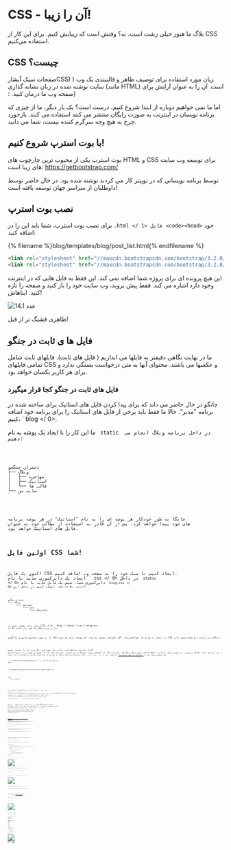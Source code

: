 # CSS - آن را زیبا!

بلاگ ما هنوز خیلی زشت است، نه؟ وقتش است که زیبایش کنیم. برای این کار از CSS استفاده می‌کنیم.

## CSS چیست؟

صفحات سبک آبشارCSS) ) زبان مورد استفاده برای توصیف ظاهر و قالببندی یک وب سایت نوشته شده در زبان نشانه گذاری (مانند HTML) است. آن را به عنوان آرایش برای صفحه وب ما درمان کنید. ؛)

اما ما نمی خواهیم دوباره از ابتدا شروع کنیم، درست است؟ یک بار دیگر، ما از چیزی که برنامه نویسان در اینترنت به صورت رایگان منتشر می کنند استفاده می کنند. بازخورد چرخ به هیچ وجه سرگرم کننده نیست، شما می دانید.

## با بوت‌ استرپ شروع کنیم!

بوت استرپ یکی از محبوب ترین چارچوب های HTML و CSS برای توسعه وب سایت های زیبا است: https://getbootstrap.com/

توسط برنامه نویسانی که در توییتر کار می کردند نوشته شده بود. در حال حاضر توسط داوطلبان از سراسر جهان توسعه یافته است!

## نصب بوت استرپ

برای نصب بوت استرپ، شما باید این را در `.html </ 1> فایل <code><head>` خود اضافه کنید:

{% filename %}blog/templates/blog/post_list.html{% endfilename %}

```html
<link rel="stylesheet" href="//maxcdn.bootstrapcdn.com/bootstrap/3.2.0/css/bootstrap.min.css">
<link rel="stylesheet" href="//maxcdn.bootstrapcdn.com/bootstrap/3.2.0/css/bootstrap-theme.min.css">
```

این هیچ پرونده ای برای پروژه شما اضافه نمی کند. این فقط به فایل هایی که در اینترنت وجود دارد اشاره می کند. فقط پیش بروید، وب سایت خود را باز کنید و صفحه را تازه کنید. ایناهاش!

![عدد 14.1](images/bootstrap1.png)

ظاهری قشنگ تر از قبل!

## فایل ها ی ثابت در جنگو

ما در نهایت نگاهی دقیقتر به فایلها می اندازیم ( فایل های ثابت). فایلهای ثابت شامل تمامی فایلهای CSS و عکسها می باشند. محتوای آنها به متن درخواست بستگی ندارد و برای هر کاربر یکسان خواهد بود.

### فایل های ثابت در جنگو کجا قرار میگیرد

جانگو در حال حاضر می داند که برای پیدا کردن فایل های استاتیک برای ساخته شده در برنامه "مدیر". حالا ما فقط باید برخی از فایل های استاتیک را برای برنامه خود اضافه کنیم، ` blog </ 0>.</p>

<p>ما این کار را با ایجاد یک پوشه به نام <code> static </ 0> در داخل برنامه وبلاگ انجام می دهیم:</p>

<pre><code>دختران جنگجو
├── وبلاگ
│   ├── مهاجرت
│   ├── استاتیک
│   └── قالب ها
└── سایت من
`</pre> 

جانگا به طور خودکار هر پوشه ای را به نام "استاتیک" در هر پوشه برنامه های خود پیدا خواهد کرد. پس از آن قادر به استفاده از مطالب خود به عنوان فایل های استاتیک خواهد بود.

## اولین فایل CSS شما!

اکنون یک فایل CSS ایجاد کنیم تا سبک خود را به صفحه وب اضافه کنیم. ایجاد یک دایرکتوری جدید با نام ` css </ 0> در داخل <code> static </ 0> دایرکتوری شما. سپس یک فایل جدید با نام <code> blog.css </ 0> ایجاد کنید در داخل این <code> css </ 0>. آماده?</p>

<pre><code>دختران جنگجو
└─── وبلاگ
      └─── استاتیک
           └─── Css
                └─── وبلاگ.css
`</pre> 

زمان برای نوشتن برخی از CSS! فایل ` blog / static / css / blog.css </ 0> را در ویرایشگر کد خود باز کنید.</p>

<p>ما در مورد سفارشی سازی و یادگیری CSS در اینجا به سراغ ما نخواهیم رفت. اگر بخواهید بیشتر بدانید، یک توصیه برای یک دوره CSS رایگان در پایان این صفحه وجود دارد.</p>

<p>اما بیایید حداقل کمی. شاید ما بتوانیم رنگ هدر ما را تغییر دهیم?
برای درک رنگ ها، رایانه ها از کدهای ویژه استفاده می کنند. این کد ها با <code> # </ 0> شروع می شوند و به ترتیب 6 حرف (A-F) و اعداد (0-9) می شوند. به عنوان مثال، کد آبی <code> # 0000FFو </ 0> است. شما می توانید کد رنگ برای بسیاری از رنگ ها را پیدا کنید http://www.colorpicker.com:/. شما همچنین ممکن است از <a href="http://www.w3schools.com/colors/colors_names.asp"> رنگ های از پیش تعریف شده </a> از جمله <code> قرمز </ 1> و <code> سبز ` استفاده کنید.

در ` blog/static/css/blog.cssو </ 0> شما باید کد زیر را اضافه کنید:</p>

<p>% filename %}blog/static/css/blog.css{% endfilename %}}</p>

<pre><code class="css">h1 a {
    رنگ: #FCA205;
}
`</pre> 

`h1 a` انتخابگر CSS است. این به این معنی است که ما سبک های خود را به هر عنصر ` a </ 0> درون عنصر <code> h1 </ 0> اعمال می کنیم. بنابراین وقتی ما چیزی شبیه <code><h1><a href=""> لینک </a></h1>` داریم، سبک `اچ 1 آ`اعمال خواهد شد. در این مورد، ما می خواهیم رنگ آن را به `#FCA205ر`تغییر دهیم که رنگ نارنجی است. البته شما می توانید رنگ خود را در اینجا قرار دهید!

در یک فایل CSS، سبک ها را برای عناصر در فایل HTML تعیین می کنیم. اولین روش شناسایی عناصر با نام عنصر است. شما ممکن است به عنوان برچسب از بخش HTML بخاطر داشته باشید. چیزهایی مانند ` a </ 0>، <code> h1 </ 0>، و <code> چهارچوب </ 0> همه نمونه هایی از نام عناصر هستند.
ما همچنین عناصر را با ویژگی <code> کلاس </ 0> یا صفت <code> آیدی </ 0> شناسایی می کنیم. کلاس و شناسه نام شما را به عنصر خودتان می دهد. کلاس ها گروه های عناصر را تعریف می کنند و شناسه ها به عناصر خاص اشاره می کنند. برای مثال، می توانید برچسب زیر را با استفاده از نام تگ <code> آ </ 0>، کلاس <code> لینک خارجی </ 0> یا آیدی <code>پیوند به صفحه ویکی </ 0> شناسایی کنید:</p>

<pre><code class="html"><a href="https://en.wikipedia.org/wiki/Django" class="external_link" id="link_to_wiki_page">
`</pre> 

شما می توانید بیشتر در مورد اینها بخوانید[CSS Selectors at w3schools](http://www.w3schools.com/cssref/css_selectors.asp).

ما همچنین باید قالب HTML خودمان را اضافه کنیم که بعضی CSS ها را اضافه کردیم. فایل `blog/templates/blog/post_list.html` را باز کنید و این خط را در ابتدای آن اضافه کنید:

{% filename %}blog/templates/blog/post_list.html{% endfilename %}

```html
{% load staticfiles %}
```

ما فقط فایلهای استاتیک را در اینجا بارگیری میکنیم :) بین برچسب `<head>` و ` </ 2> </ 1>، پس از پیوند به فایل های CSS بوت استرپ، این خط را اضافه کنید:</p>

<p>{% filename %}blog/templates/blog/post_list.html{% endfilename %}</p>

<pre><code class="html"><link rel="stylesheet" href="{% static 'css/blog.css' %}">
`</pre> 

مرورگر فایل ها را به ترتیب داده می کند، بنابراین ما باید مطمئن شویم که این در جای مناسب است. در غیر این صورت کد در فایل شما ممکن است توسط کد در فایل های بوت استرپ لغو شود. ما فقط به قالب ما که در آن فایل CSS شما واقع شده است صحبت کردیم.

اکنون فایل شما باید مانند این باشد:

{% filename %}blog/templates/blog/post_list.html{% endfilename %}

```html
{% load staticfiles %}
<html>
    <head>
        <title>Django Girls blog</title>
        <link rel="stylesheet" href="//maxcdn.bootstrapcdn.com/bootstrap/3.2.0/css/bootstrap.min.css">
        <link rel="stylesheet" href="//maxcdn.bootstrapcdn.com/bootstrap/3.2.0/css/bootstrap-theme.min.css">
        <link rel="stylesheet" href="{% static 'css/blog.css' %}">
    </head>
    <body>
        <div>
            <h1><a href="/">وبلاگ دختران جنگلی</a></h1>
        </div>

        {% for post in posts %}
            <div>
                <p>منتشر شده: {{ post.published_date }}</p>
                <h1><a href="">{{ post.title }}</a></h1>
                <p>{{ post.text|linebreaksbr }}</p>
            </div>
        {% endfor %}
    </body>
</html>
```

باشه، فایل را ذخیره کرده و سایت را تازه سازی کنید!

![عدد 14.2](images/color2.png)

کارت خوب بود! شاید ما نیز می خواهیم وب کم ما را کمی هوا و حاشیه سمت چپ را افزایش دهیم؟ بیایید این را امتحان کنیم!

{% filename %}blog/static/css/blog.css{% endfilename %}

```css
چهارچوب{
    چسباندن به سمت چپ 15px;
}
```

اضافه کردن آن به CSS خود، ذخیره فایل و ببینید که چگونه کار می کند!

![عدد 14.3](images/margin2.png)

شاید ما بتوانیم فونت را در هدر ما سفارشی کنیم؟ این را وارد کنید `<head>` در ` وبلاگ / قالب / وبلاگ / لیست پست</ 1> فایل:</p>

<p>{% filename %}blog/templates/blog/post_list.html{% endfilename %}</p>

<pre><code class="html"><link href="//fonts.googleapis.com/css?family=Lobster&subset=latin,latin-ext" rel="stylesheet" type="text/css">
`</pre> 

همانطور که قبلا، سفارش و محل قبل از پیوند را بررسی کنید ` blog / static / css / blog.css </ 0>این خط یک فونت را به نام وارد می کند <em> خرچنگ </ 1> از فونت های گوگل https://www.google.com/fonts)).</p>

<p>پیدا کنید <code> h1 a </ 0>اعلام بلوک (این کد بین تجدیدکارو <code> {</ 0> و <code>} </ 0>)در این فایل CSS <code> blog / static / css / blog.css </ 0>.  حالا خط <code> خانواده فونت را اضافه کنید: 'لفظی'؛ </ 0> بین تجدید کار و تازه کردن صفحه:</p>

<p>{% filename %}blog/static/css/blog.css{% endfilename %}</p>

<pre><code class="css">h1 a {
    رنگ : #FCA205;
    فونت هم خانواده : 'لفضی';
}
`</pre> 

![عدد 14.3](images/font.png)

عالی!

همانطور که در بالا ذکر شد CSS دارای مفهوم کلاس است. این به شما اجازه می دهد تا بخشی از کد HTML را نامگذاری کنید و تنها به این قسمت سبک بدهید، بدون اینکه به سایر قسمت ها آسیب برساند. این می تواند فوق العاده مفید باشد! شاید شما دو divs دارید که کاری متفاوت انجام می دهند (مانند هدر و پست شما). یک کلاس می تواند به شما کمک کند آنها را متفاوت نگاه کنید.

برو جلو و نام بخش هایی از کد HTML را بنویسید. ` عنوان صفحه </ 0> را به <code> div </ 0> اضافه کنید که شامل هدر شما است، مانند این:</p>

<p>{% filename %}blog/templates/blog/post_list.html{% endfilename %}</p>

<pre><code class="html"><div class="page-header">
    <h1><a href="/">Django Girls Blog</a></h1>
</div>
`</pre> 

And now add a class `post` to your `div` containing a blog post.

{% filename %}blog/templates/blog/post_list.html{% endfilename %}

```html
<div class="post">
    <p>published: {{ post.published_date }}</p>
    <h1><a href="">{{ post.title }}</a></h1>
    <p>{{ post.text|linebreaksbr }}</p>
</div>
```

We will now add declaration blocks to different selectors. Selectors starting with `.` relate to classes. There are many great tutorials and explanations about CSS on the Web that can help you understand the following code. For now, just copy and paste it into your `blog/static/css/blog.css` file:

{% filename %}blog/static/css/blog.css{% endfilename %}

```css
.page-header {
    background-color: #ff9400;
    margin-top: 0;
    padding: 20px 20px 20px 40px;
}

.page-header h1, .page-header h1 a, .page-header h1 a:visited, .page-header h1 a:active {
    color: #ffffff;
    font-size: 36pt;
    text-decoration: none;
}

.content {
    margin-left: 40px;
}

h1, h2, h3, h4 {
    font-family: 'Lobster', cursive;
}

.date {
    color: #828282;
}

.save {
    float: right;
}

.post-form textarea, .post-form input {
    width: 100%;
}

.top-menu, .top-menu:hover, .top-menu:visited {
    color: #ffffff;
    float: right;
    font-size: 26pt;
    margin-right: 20px;
}

.post {
    margin-bottom: 70px;
}

.post h1 a, .post h1 a:visited {
    color: #000000;
}
```

Then surround the HTML code which displays the posts with declarations of classes. Replace this:

{% filename %}blog/templates/blog/post_list.html{% endfilename %}

```html
{% for post in posts %}
    <div class="post">
        <p>published: {{ post.published_date }}</p>
        <h1><a href="">{{ post.title }}</a></h1>
        <p>{{ post.text|linebreaksbr }}</p>
    </div>
{% endfor %}
```

in the `blog/templates/blog/post_list.html` with this:

{% filename %}blog/templates/blog/post_list.html{% endfilename %}

```html
<div class="content container">
    <div class="row">
        <div class="col-md-8">
            {% for post in posts %}
                <div class="post">
                    <div class="date">
                        <p>published: {{ post.published_date }}</p>
                    </div>
                    <h1><a href="">{{ post.title }}</a></h1>
                    <p>{{ post.text|linebreaksbr }}</p>
                </div>
            {% endfor %}
        </div>
    </div>
</div>
```

Save those files and refresh your website.

![عدد 14.4](images/final.png)

Woohoo! Looks awesome, right? Look at the code we just pasted to find the places where we added classes in the HTML and used them in the CSS. Where would you make the change if you wanted the date to be turquoise?

Don't be afraid to tinker with this CSS a little bit and try to change some things. Playing with the CSS can help you understand what the different things are doing. If you break something, don't worry – you can always undo it!

We really recommend taking this free online [Codeacademy HTML & CSS course](https://www.codecademy.com/tracks/web). It can help you learn all about making your websites prettier with CSS.

Ready for the next chapter?! :)